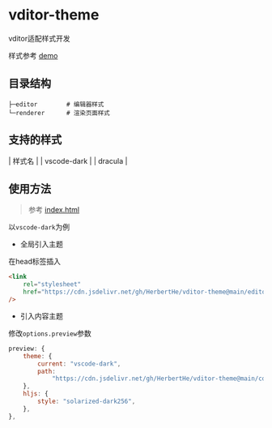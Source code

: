 # vditor-theme

vditor适配样式开发

样式参考 [demo](https://goer.icu/vditor-theme)

## 目录结构

```text
├─editor        # 编辑器样式
└─renderer      # 渲染页面样式
```

## 支持的样式

| 样式名 |
| vscode-dark |
| dracula |

## 使用方法

> 参考 [index.html](./docs/vscode-dark.html)

以`vscode-dark`为例

- 全局引入主题

在head标签插入

```html
<link
    rel="stylesheet"
    href="https://cdn.jsdelivr.net/gh/HerbertHe/vditor-theme@main/editor/vscode-dark.css"
/>
```

- 引入内容主题

修改`options.preview`参数

```js
preview: {
    theme: {
        current: "vscode-dark",
        path:
            "https://cdn.jsdelivr.net/gh/HerbertHe/vditor-theme@main/content-theme",
    },
    hljs: {
        style: "solarized-dark256",
    },
},
```

